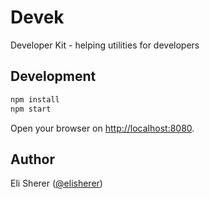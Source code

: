 # Devek

Developer Kit - helping utilities for developers

## Development

```bash
npm install
npm start
```

Open your browser on [http://localhost:8080](http://localhost:8080).

## Author

Eli Sherer ([@elisherer](https://twitter.com/elisherer))